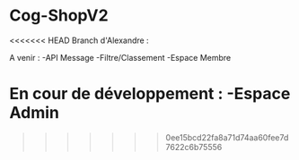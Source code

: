 # Cog-ShopV2
<<<<<<< HEAD
Branch d'Alexandre :

A venir : 
-API Message
-Filtre/Classement
-Espace Membre

En cour de développement :
-Espace Admin
=======
>>>>>>> 0ee15bcd22fa8a71d74aa60fee7d7622c6b75556
